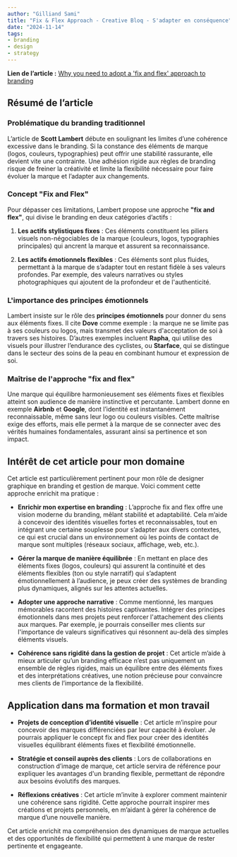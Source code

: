 ```yaml
---
author: "Gilliand Sami"
title: "Fix & Flex Approach - Creative Bloq - S'adapter en conséquence"
date: "2024-11-14"
tags: 
- branding
- design
- strategy
---
```


**Lien de l’article :** [Why you need to adopt a 'fix and flex' approach to branding](https://www.creativebloq.com/design/branding/why-you-need-to-adopt-a-fix-and-flex-approach-to-branding)

## Résumé de l’article

### Problématique du branding traditionnel

L’article de **Scott Lambert** débute en soulignant les limites d’une cohérence excessive dans le branding. Si la constance des éléments de marque (logos, couleurs, typographies) peut offrir une stabilité rassurante, elle devient vite une contrainte. Une adhésion rigide aux règles de branding risque de freiner la créativité et limite la flexibilité nécessaire pour faire évoluer la marque et l’adapter aux changements.

### Concept "Fix and Flex"

Pour dépasser ces limitations, Lambert propose une approche **"fix and flex"**, qui divise le branding en deux catégories d’actifs :

1. **Les actifs stylistiques fixes** : Ces éléments constituent les piliers visuels non-négociables de la marque (couleurs, logos, typographies principales) qui ancrent la marque et assurent sa reconnaissance.
   
2. **Les actifs émotionnels flexibles** : Ces éléments sont plus fluides, permettant à la marque de s’adapter tout en restant fidèle à ses valeurs profondes. Par exemple, des valeurs narratives ou styles photographiques qui ajoutent de la profondeur et de l'authenticité.

### L'importance des principes émotionnels

Lambert insiste sur le rôle des **principes émotionnels** pour donner du sens aux éléments fixes. Il cite **Dove** comme exemple : la marque ne se limite pas à ses couleurs ou logos, mais transmet des valeurs d'acceptation de soi à travers ses histoires. D’autres exemples incluent **Rapha**, qui utilise des visuels pour illustrer l’endurance des cyclistes, ou **Starface**, qui se distingue dans le secteur des soins de la peau en combinant humour et expression de soi.

### Maîtrise de l'approche "fix and flex"

Une marque qui équilibre harmonieusement ses éléments fixes et flexibles atteint son audience de manière instinctive et percutante. Lambert donne en exemple **Airbnb** et **Google**, dont l’identité est instantanément reconnaissable, même sans leur logo ou couleurs visibles. Cette maîtrise exige des efforts, mais elle permet à la marque de se connecter avec des vérités humaines fondamentales, assurant ainsi sa pertinence et son impact.

## Intérêt de cet article pour mon domaine

Cet article est particulièrement pertinent pour mon rôle de designer graphique en branding et gestion de marque. Voici comment cette approche enrichit ma pratique :

- **Enrichir mon expertise en branding** : L’approche fix and flex offre une vision moderne du branding, mêlant stabilité et adaptabilité. Cela m’aide à concevoir des identités visuelles fortes et reconnaissables, tout en intégrant une certaine souplesse pour s’adapter aux divers contextes, ce qui est crucial dans un environnement où les points de contact de marque sont multiples (réseaux sociaux, affichage, web, etc.).

- **Gérer la marque de manière équilibrée** : En mettant en place des éléments fixes (logos, couleurs) qui assurent la continuité et des éléments flexibles (ton ou style narratif) qui s’adaptent émotionnellement à l’audience, je peux créer des systèmes de branding plus dynamiques, alignés sur les attentes actuelles.

- **Adopter une approche narrative** : Comme mentionné, les marques mémorables racontent des histoires captivantes. Intégrer des principes émotionnels dans mes projets peut renforcer l'attachement des clients aux marques. Par exemple, je pourrais conseiller mes clients sur l'importance de valeurs significatives qui résonnent au-delà des simples éléments visuels.

- **Cohérence sans rigidité dans la gestion de projet** : Cet article m’aide à mieux articuler qu’un branding efficace n’est pas uniquement un ensemble de règles rigides, mais un équilibre entre des éléments fixes et des interprétations créatives, une notion précieuse pour convaincre mes clients de l’importance de la flexibilité.

## Application dans ma formation et mon travail

- **Projets de conception d’identité visuelle** : Cet article m’inspire pour concevoir des marques différenciées par leur capacité à évoluer. Je pourrais appliquer le concept fix and flex pour créer des identités visuelles équilibrant éléments fixes et flexibilité émotionnelle.

- **Stratégie et conseil auprès des clients** : Lors de collaborations en construction d’image de marque, cet article servira de référence pour expliquer les avantages d'un branding flexible, permettant de répondre aux besoins évolutifs des marques.

- **Réflexions créatives** : Cet article m’invite à explorer comment maintenir une cohérence sans rigidité. Cette approche pourrait inspirer mes créations et projets personnels, en m’aidant à gérer la cohérence de marque d’une nouvelle manière.

Cet article enrichit ma compréhension des dynamiques de marque actuelles et des opportunités de flexibilité qui permettent à une marque de rester pertinente et engageante.
